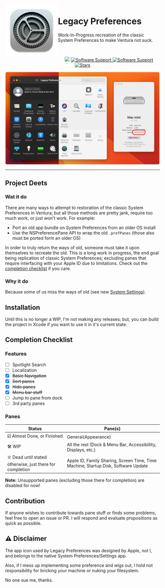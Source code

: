 <img width=172 height=172 alt="System Preferences Icon" src="images/system-preferences-icon.png" align="left">
<div>
    <h1 align="left" style="">Legacy Preferences</h1>
    <p align="left">
    Work-In-Progress recreation of the classic System Preferences to make Ventura not suck.
        <br>
    </p>
</div>
<br>

<p align="center">
    <img src="https://img.shields.io/badge/Swift-F05138?style=flat&logo=Swift&logoColor=white"/>
    <a href="">
       <img alt="Software Support" src="https://img.shields.io/badge/platform-macOS-lightgray.svg"/>
    </a>
    <a href="">
       <img alt="Software Support" src="https://img.shields.io/badge/support-Ventura-orange.svg"/>
    </a>
    <a href="https://github.com/BitesPotatoBacks/LegacyPreferences/stargazers">
        <img alt="Stars" src="https://img.shields.io/github/stars/BitesPotatoBacks/LegacyPreferences.svg"/>
    </a>
</p>

<p align="center">
<img width=800 alt="Example Screenshot" src="images/example-img.png">
</p>

___

## Project Deets
### Wat it do
There are many ways to attempt to restoration of the classic System Preferences in Ventura; but all those methods are pretty jank, require too much work, or just won't work. For example:
- Port an old app bundle on System Preferences from an older OS install
- Use the NSPreferencePane API to wrap the old `.prefPanes` (those also must be ported form an older OS) 

In order to truly return the ways of old, someone must take it upon themselves to recreate the old. This is a long work in progress, the end goal being replication of classic System Preferences; excluding panes that require interfacing with your Apple ID due to limitations. Check out the [completion checklist](#completion-checklist) if you care.

### Why it do
Because some of us miss the ways of old (see new [System Settings](https://9to5mac.com/2022/06/06/macos-13-ventura-system-settings-first-look/)).

## Installation
Until this is no longer a WIP, I'm not making any releases; but, you can build the project in Xcode if you want to use it in it's current state.

## Completion Checklist
### Features
- [ ] Spotlight Search
- [ ] Localization
- [X] ~~Basic Navigation~~
- [X] ~~Sort panes~~
- [X] ~~Hide panes~~
- [X] ~~Menu bar stuff~~
- [ ] Jump to pane from dock
- [ ] 3rd party panes
### Panes
| Status | Pane(s)
| ---- | ---- |
| ☑️ Almost Done, or Finished | General(Appearance) |
| 🛠️ WIP | All the rest (Dock & Menu Bar, Accessibillity, Displays, etc.) |
| ☠️ Dead until stated otherwise, just there for completion | Apple ID, Family Sharing, Screen Time, Time Machine, Startup Disk,  Software Update |
**Note:** Unsupported panes (excluding those there for completion) are disabled for now!

## Contribution
If anyone wishes to contribute towards pane stuff or finds some problems, feel free to open an issue or PR. I will respond and evaluate propositions as quick as possible.

## ⚠️ Disclaimer
The app icon used by Legacy Preferences was designed by Apple, not I, and belongs to the native System Preferences/Settings app.

Also, if I mess up implementing some preference and wigs out, I hold not responsibility for bricking your machine or nuking your filesystem.

No one sue me, thanks.

